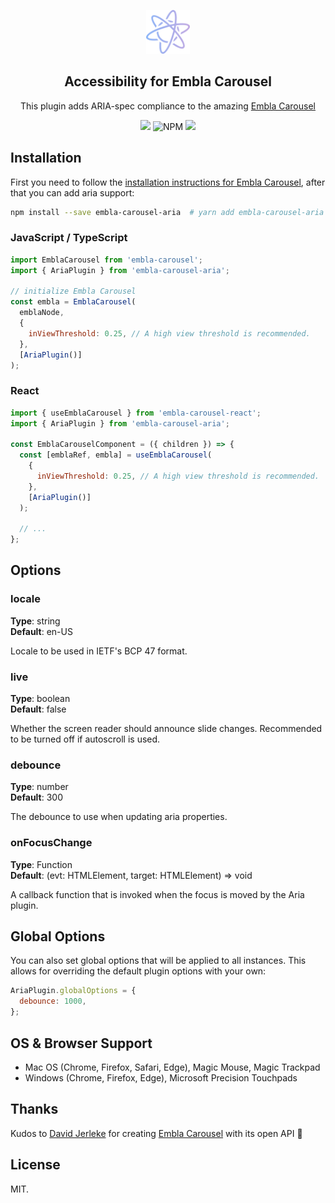 <p align="center">
  <a href="https://github.com/davidjerleke/embla-carousel" target="_blank"><img width="70" height="70" src="/assets/embla-logo.svg" alt="Embla Carousel"></a>
</p>
<h2 align="center">Accessibility for Embla Carousel</h2>

<p align="center">
  This plugin adds ARIA-spec compliance to the amazing
  <a href="https://github.com/davidjerleke/embla-carousel">Embla Carousel</a>
</p>

<p align="center">
  <a href="https://www.npmjs.com/package/embla-carousel-aria" target="_blank">
    <img src="https://img.shields.io/npm/v/embla-carousel-aria.svg"
  /></a>
  
  <img alt="NPM" src="https://img.shields.io/npm/l/embla-carousel-aria">
  
  <a href="https://bundlephobia.com/result?p=embla-carousel-aria@latest" target="_blank">
    <img
      src="https://img.shields.io/bundlephobia/minzip/embla-carousel-aria?color=%234c1&label=gzip%20size"
    />
  </a>
</p>

## Installation

First you need to follow the [installation instructions for Embla Carousel](https://github.com/davidcetinkaya/embla-carousel#installation), after that you can add aria support:

```sh
npm install --save embla-carousel-aria  # yarn add embla-carousel-aria
```

### JavaScript / TypeScript

```js
import EmblaCarousel from 'embla-carousel';
import { AriaPlugin } from 'embla-carousel-aria';

// initialize Embla Carousel
const embla = EmblaCarousel(
  emblaNode,
  {
    inViewThreshold: 0.25, // A high view threshold is recommended.
  },
  [AriaPlugin()]
);
```

### React

```js
import { useEmblaCarousel } from 'embla-carousel-react';
import { AriaPlugin } from 'embla-carousel-aria';

const EmblaCarouselComponent = ({ children }) => {
  const [emblaRef, embla] = useEmblaCarousel(
    {
      inViewThreshold: 0.25, // A high view threshold is recommended.
    },
    [AriaPlugin()]
  );

  // ...
};
```

## Options

### locale

**Type**: string<br/>
**Default**: en-US

Locale to be used in IETF's BCP 47 format.

### live

**Type**: boolean<br/>
**Default**: false

Whether the screen reader should announce slide changes. Recommended to be turned off if autoscroll is used.

### debounce

**Type**: number<br/>
**Default**: 300

The debounce to use when updating aria properties.

### onFocusChange

**Type**: Function<br/>
**Default**: (evt: HTMLElement, target: HTMLElement) => void

A callback function that is invoked when the focus is moved by the Aria plugin.

## Global Options

You can also set global options that will be applied to all instances. This allows for overriding the default plugin options with your own:

```js
AriaPlugin.globalOptions = {
  debounce: 1000,
};
```

## OS & Browser Support

- Mac OS (Chrome, Firefox, Safari, Edge), Magic Mouse, Magic Trackpad
- Windows (Chrome, Firefox, Edge), Microsoft Precision Touchpads

## Thanks

Kudos to [David Jerleke](https://github.com/davidjerleke) for creating [Embla Carousel](https://github.com/davidjerleke/embla-carousel) with its open API 🙏

## License

MIT.
